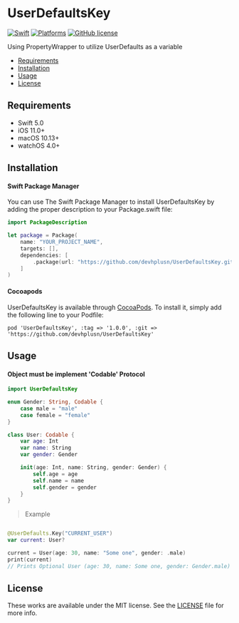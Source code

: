# UserDefaultsKey

[![Swift](https://img.shields.io/badge/Swift-5.0-orange.svg)](https://img.shields.io/badge/Swift-5.0-orange.svg)
[![Platforms](https://img.shields.io/badge/Platforms-macOS_|_iOS_|_watchOS-black?style=flat)](https://img.shields.io/badge/Platforms-macOS_|_iOS_|_watchOS-black?style=flat)
[![GitHub license](https://img.shields.io/badge/license-MIT-lightgrey.svg?style=flat)](https://github.com/devhplusn/UserDefaultsKey/blob/master/LICENSE)

Using PropertyWrapper to utilize UserDefaults as a variable

- [Requirements](#requirements)
- [Installation](#installation)
- [Usage](#usage)
- [License](#license)


## Requirements

- Swift 5.0
- iOS 11.0+
- macOS 10.13+
- watchOS 4.0+


## Installation

#### Swift Package Manager

You can use The Swift Package Manager to install UserDefaultsKey by adding the proper description to your Package.swift file:

```swift
import PackageDescription

let package = Package(
    name: "YOUR_PROJECT_NAME",
    targets: [],
    dependencies: [
        .package(url: "https://github.com/devhplusn/UserDefaultsKey.git", from: "1.0.0")
    ]
)
```

#### Cocoapods

UserDefaultsKey is available through [CocoaPods](https://cocoapods.org). To install
it, simply add the following line to your Podfile:

```
pod 'UserDefaultsKey', :tag => '1.0.0', :git => 'https://github.com/devhplusn/UserDefaultsKey'
```


## Usage

#### Object must be implement 'Codable' Protocol

```swift
import UserDefaultsKey

enum Gender: String, Codable {
    case male = "male"
    case female = "female"
}

class User: Codable {
    var age: Int
    var name: String
    var gender: Gender

    init(age: Int, name: String, gender: Gender) {
        self.age = age
        self.name = name
        self.gender = gender
    }
}

```

> Example

```swift

@UserDefaults.Key("CURRENT_USER")
var current: User?

current = User(age: 30, name: "Some one", gender: .male)
print(current)
// Prints Optional User (age: 30, name: Some one, gender: Gender.male)
```


## License

These works are available under the MIT license. See the [LICENSE][license] file
for more info.


[license]: LICENSE
